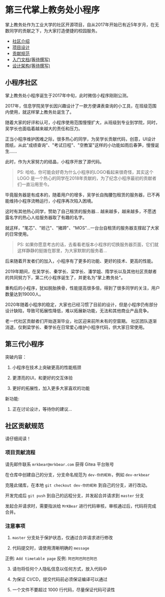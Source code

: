 # 第三代掌上教务处小程序

掌上教务处作为工业大学的社区开源项目，自从2017年开始已有近5年岁月，在无数同学的贡献之下，为大家打造便捷的校园服务。

- [社区介绍](#小程序社区)
- [项目设计](#第三代小程序)
- [贡献规范](#社区贡献规范)
- [入门文档(等待撰写)](#第三代掌上教务处小程序)
- [设计架构(等待撰写)](#第三代掌上教务处小程序)

## 小程序社区

掌上教务处小程序诞生于2017年中旬，此时微信小程序刚刚公测。

2017年，信息学院吴学长因兴趣设计了一款方便课表查询的小工具，在班级范围内使用，就这样掌上教务处诞生了。

随着大家的好评和认可，小程序使用范围慢慢扩大，从班级到专业到学院，同时，吴学长也面临着越来越大的责任和压力。

正当小程序维护困难之际，很多热心的同学，为吴学长贡献代码，创意，UI设计图纸，从此"成绩查询"、"考试日程"、"空教室"这样的小功能如雨后春笋，慢慢诞生......

此时，作为大家努力的结晶，小程序开放了源代码。

> PS:
> 哈哈，你可能会好奇为什么小程序的LOGO看起来很奇怪，其实这个 LOGO 是一个热心的同学在2018年贡献的，为了纪念小程序最初的贡献者们一直沿用至今。

毕竟服务器是有成本的，随着用户的增多，吴学长自掏腰包租赁的服务器，已不再能维持小程序流畅运行，小程序再次陷入困境。

这时有其他热心同学，赞助了自己租赁的服务器...
越来越多，越来越多，不愿透露名字的热心人给服务器取了有趣的名字。

就这样，"笔芯"、"妲己"、"猪蹄"、"MOS"...一台台自租赁的服务器支撑起了大家的日常使用。

> PS:
> 如果你愿意考古的话，去看看老版本小程序的切换服务器页面，它们就这样静静的挺拨在那里，为大家默默的服务着...

后来随着开发者们的加入，小程序有了更多的功能、更好的技术、更高的性能。

2019年期间，在吴学长、秦学长、梁学长、潘学姐、隋学长以及其他社区贡献者的共同努力下，第二代小程序诞生了，并更名为"掌上教务处"。

重构后的小程序，犹如脱胎换骨，性能提高很多倍，得到了很多同学的关注，用户数量达到19000人。

2020年随着小程序的稳定，大家也已经习惯了目前的设计，但是小程序仍有部分设计缺陷，导致可拓展性降低，难以拓展新功能，无法和其他商业产品竞争。

老一代社区贡献者们开始逐渐毕业，社区迎来前所未有的空窗期。
社区团队逐渐消退，仅剩梁学长、秦学长在日常爱心维护小程序代码，供大家日常使用。

## 第三代小程序

突破内容：

1. 小程序在技术上突破更高的性能瓶颈

2. 更漂亮的UI，和更好的交互体验

3. 更好的拓展性，加入更多大家喜欢的功能

新功能:

1. 正在讨论设计，等待你的建议...

## 社区贡献规范

请仔细阅读！
### 项目贡献流程

请先邮件联系 ```mrkbear@mrkbear.com``` 获得 Gitea 平台账号

在仓库中创建自己的分支，分支命名规范为 ```dev-你的昵称```，例如 ```dev-mrkbear```

克隆此储库，在本地 ```git checkout dev-你的昵称``` 到自己的分支，进行改动。

开发完成后 ```git push``` 到自己的远程分支，并发起合并请求到 ```master``` 分支

发起合并请求时，需要指派给 ```MrKBear``` 进行代码审核，审核通过后，代码将完成合并。

### 注意事项

1. ```master``` 分支处于保护状态，仅通过合并请求进行修改

2. 代码提交时，请使用清晰明确的 ```message```

正例: ```Add timetable page``` 反例: ```阿巴阿巴阿巴阿巴```

3. 请勿将任何个人隐私信息以任何方式，放入代码中

4. 为保证 CI/CD，提交代码前必须保证编译可以通过

5. 一个文件不要超过 1000 行代码，尽量保证代码可读性